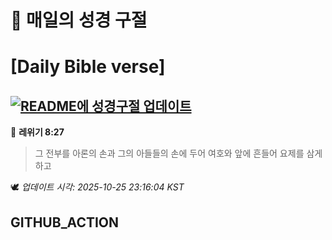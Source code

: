 # 🙏 매일의 성경 구절
# [Daily Bible verse]
## [![README에 성경구절 업데이트](https://github.com/DONGSUKA/first_test/actions/workflows/update-readme-bible.yml/badge.svg)](https://github.com/DONGSUKA/first_test/actions/workflows/update-readme-bible.yml)
<!-- START_BIBLE_VERSE -->
📖 **레위기 8:27**
> 그 전부를 아론의 손과 그의 아들들의 손에 두어 여호와 앞에 흔들어 요제를 삼게 하고

🕊️ _업데이트 시각: 2025-10-25 23:16:04 KST_
  <!-- END_BIBLE_VERSE -->
## GITHUB_ACTION
